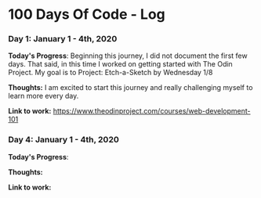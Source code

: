 # 100 Days Of Code - Log

### Day 1: January 1 - 4th, 2020 

**Today's Progress**: 
Beginning this journey, I did not document the first few days. That said, in this time I worked on getting started with The Odin Project. My goal is to Project: Etch-a-Sketch by Wednesday 1/8 

**Thoughts:** 
I am excited to start this journey and really challenging myself to learn more every day. 

**Link to work:** 
https://www.theodinproject.com/courses/web-development-101

### Day 4: January 1 - 4th, 2020 

**Today's Progress**: 

**Thoughts:** 

**Link to work:** 
